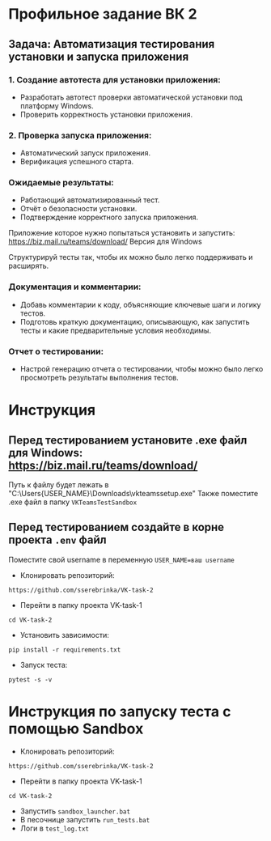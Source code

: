 # Профильное задание ВК 2

## Задача: Автоматизация тестирования установки и запуска приложения

### 1. Создание автотеста для установки приложения:

- Разработать автотест проверки автоматической установки под платформу Windows.
- Проверить корректность установки приложения.

### 2. Проверка запуска приложения:

- Автоматический запуск приложения.
- Верификация успешного старта.

### Ожидаемые результаты:

- Работающий автоматизированный тест.
- Отчёт о безопасности установки.
- Подтверждение корректного запуска приложения.

Приложение которое нужно попытаться установить и запустить: https://biz.mail.ru/teams/download/
Версия для Windows

Структурируй тесты так, чтобы их можно было легко поддерживать и расширять.

### Документация и комментарии:

- Добавь комментарии к коду, объясняющие ключевые шаги и логику тестов.
- Подготовь краткую документацию, описывающую, как запустить тесты и какие предварительные условия необходимы.

### Отчет о тестировании:

- Настрой генерацию отчета о тестировании, чтобы можно было легко просмотреть результаты выполнения тестов.

# Инструкция
## Перед тестированием установите .exe файл для Windows: https://biz.mail.ru/teams/download/
Путь к файлу будет лежать в "C:\Users\{USER_NAME}\Downloads\vkteamssetup.exe"
Также поместите .exe файл в папку ```VKTeamsTestSandbox```

## Перед тестированием создайте в корне проекта ```.env``` файл
Поместите свой username в переменную ```USER_NAME=ваш username```

- Клонировать репозиторий:
```
https://github.com/sserebrinka/VK-task-2
```

- Перейти в папку проекта VK-task-1
```
cd VK-task-2
```

- Установить зависимости:
```
pip install -r requirements.txt
```

- Запуск теста:
```
pytest -s -v
```

# Инструкция по запуску теста с помощью Sandbox
- Клонировать репозиторий:
```
https://github.com/sserebrinka/VK-task-2
```

- Перейти в папку проекта VK-task-1
```
cd VK-task-2
```

- Запустить ```sandbox_launcher.bat```
- В песочнице запустить ```run_tests.bat```
- Логи в ```test_log.txt```



